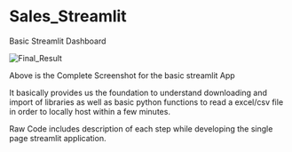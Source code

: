 # Sales_Streamlit
Basic Streamlit Dashboard

![Final_Result](https://github.com/user-attachments/assets/47055284-4219-407f-9abb-2bd842bb81e5)

Above is the Complete Screenshot for the basic streamlit App

It basically provides us the foundation to understand downloading and import of libraries as well as basic python functions to read a excel/csv file in order to locally host within a few minutes.

Raw Code includes description of each step while developing the single page streamlit application.
